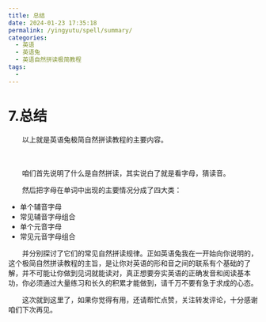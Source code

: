 ```yaml
---
title: 总结
date: 2024-01-23 17:35:18
permalink: /yingyutu/spell/summary/
categories:
  - 英语
  - 英语兔
  - 英语自然拼读极简教程
tags:
  - 
---
```

# 7.总结

　　以上就是英语兔极简自然拼读教程的主要内容。
<!-- more -->

　　‍

　　咱们首先说明了什么是自然拼读，其实说白了就是看字母，猜读音。

　　然后把字母在单词中出现的主要情况分成了四大类：

* 单个辅音字母
* 常见辅音字母组合
* 单个元音字母
* 常见元音字母组合

　　并分别探讨了它们的常见自然拼读规律。正如英语兔我在一开始向你说明的，这个极简自然拼读教程的主旨，是让你对英语的形和音之间的联系有个基础的了解，并不可能让你做到见词就能读对，真正想要夯实英语的正确发音和阅读基本功，你必须通过大量练习和长久的积累才能做到，请千万不要有急于求成的心态。

　　这次就到这里了，如果你觉得有用，还请帮忙点赞，关注转发评论，十分感谢咱们下次再见。
